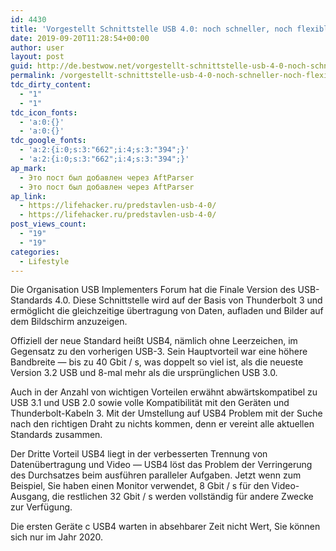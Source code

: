 ```yaml
---
id: 4430
title: 'Vorgestellt Schnittstelle USB 4.0: noch schneller, noch flexibler'
date: 2019-09-20T11:28:54+00:00
author: user
layout: post
guid: http://de.bestwow.net/vorgestellt-schnittstelle-usb-4-0-noch-schneller-noch-flexibler/
permalink: /vorgestellt-schnittstelle-usb-4-0-noch-schneller-noch-flexibler/
tdc_dirty_content:
  - "1"
  - "1"
tdc_icon_fonts:
  - 'a:0:{}'
  - 'a:0:{}'
tdc_google_fonts:
  - 'a:2:{i:0;s:3:"662";i:4;s:3:"394";}'
  - 'a:2:{i:0;s:3:"662";i:4;s:3:"394";}'
ap_mark:
  - Это пост был добавлен через AftParser
  - Это пост был добавлен через AftParser
ap_link:
  - https://lifehacker.ru/predstavlen-usb-4-0/
  - https://lifehacker.ru/predstavlen-usb-4-0/
post_views_count:
  - "19"
  - "19"
categories:
  - Lifestyle
---
```

Die Organisation USB Implementers Forum hat die Finale Version des USB-Standards 4.0. Diese Schnittstelle wird auf der Basis von Thunderbolt 3 und ermöglicht die gleichzeitige übertragung von Daten, aufladen und Bilder auf dem Bildschirm anzuzeigen.

Offiziell der neue Standard heißt USB4, nämlich ohne Leerzeichen, im Gegensatz zu den vorherigen USB-3. Sein Hauptvorteil war eine höhere Bandbreite — bis zu 40 Gbit / s, was doppelt so viel ist, als die neueste Version 3.2 USB und 8-mal mehr als die ursprünglichen USB 3.0.

Auch in der Anzahl von wichtigen Vorteilen erwähnt abwärtskompatibel zu USB 3.1 und USB 2.0 sowie volle Kompatibilität mit den Geräten und Thunderbolt-Kabeln 3. Mit der Umstellung auf USB4 Problem mit der Suche nach den richtigen Draht zu nichts kommen, denn er vereint alle aktuellen Standards zusammen.

Der Dritte Vorteil USB4 liegt in der verbesserten Trennung von Datenübertragung und Video — USB4 löst das Problem der Verringerung des Durchsatzes beim ausführen paralleler Aufgaben. Jetzt wenn zum Beispiel, Sie haben einen Monitor verwendet, 8 Gbit / s für den Video-Ausgang, die restlichen 32 Gbit / s werden vollständig für andere Zwecke zur Verfügung.

Die ersten Geräte c USB4 warten in absehbarer Zeit nicht Wert, Sie können sich nur im Jahr 2020.